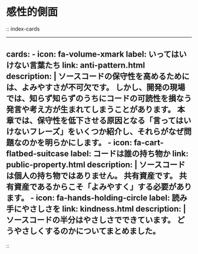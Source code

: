 <!-- markdownlint-disable-file MD022 -->
<!-- markdownlint-disable-file MD026 -->
<!-- markdownlint-disable-file MD041 -->

# <i class="fa-solid fa-heart"></i> 感性的側面

<!-- TODO 頭書きを書く -->

:: index-cards

---
cards:
    - icon: fa-volume-xmark
      label: いってはいけない言葉たち
      link: anti-pattern.html
      description: |
        ソースコードの保守性を高めるためには、よみやすさが不可欠です。
        しかし、開発の現場では、知らず知らずのうちにコードの可読性を損なう発言や考え方が生まれてしまうことがあります。
        本章では、保守性を低下させる原因となる「言ってはいけないフレーズ」をいくつか紹介し、それらがなぜ問題なのかを明らかにします。
    - icon: fa-cart-flatbed-suitcase
      label: コードは誰の持ち物か
      link: public-property.html
      description: |
        ソースコードは個人の持ち物ではありません。
        共有資産です。
        共有資産であるからこそ「よみやすく」する必要があります。
    - icon: fa-hands-holding-circle
      label: 読み手にやさしさを
      link: kindness.html
      description: |
        ソースコードの半分はやさしさでできています。
        どうやさしくするのかについてまとめました。
---

::
